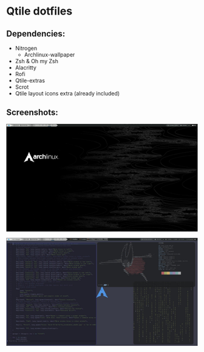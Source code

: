 # Qtile dotfiles

## Dependencies:
- Nitrogen
  - Archlinux-wallpaper
- Zsh & Oh my Zsh
- Alacritty
- Rofi
- Qtile-extras
- Scrot
- Qtile layout icons extra (already included)

## Screenshots:

<p align="center">
  <img src="/.github/qtile1.jpg?raw=true" alt="Screendhot 1"/>
</p>

<p align="center">
  <img src="/.github/qtile2.jpg?raw=true" alt="Screendhot 2"/>
</p>
